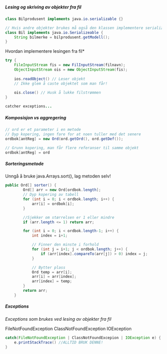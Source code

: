 ##### Lesing og skriving av objekter fra fil

````java
class Bilprodusent implements java.io.serializable {}

// Hvis andre objekter brukes må også den klassen implementere serializable
class Bil implements java.io.Serializeable {
    String bilmerke = bilprodusent.getModell();
}
````



Hvordan implementere lesingen fra fil*

````java
try {
    FileInputStream fis = new FilInputStream(filnavn);
    ObjectInputStream ois = new ObjectInputStream(fis);
    
    ios.readObject() // Leser objekt
    // Ikke glem å caste objektet som man får! 
        
    ois.close() // Husk å lukke filstrømmen
}

catcher exceptions...
````





##### Komposisjon vs aggregering

````java
// ord er et parameter i en metode 
// Dyp kopering, ingen fare for at noen tuller med det senere
ordbok[antReg] = new Ord(ord.getOrd(), ord.getDef());

// Grunn kopering, man får flere referanser til samme objekt
ordbok[antReg] = ord
````



##### Sorteringsmetode

Unngå å bruke java.Arrays.sort(), lag metoden selv!

````java
public Ord[] sorter() {
		Ord[] arr = new Ord[ordbok.length];
		// Dyp kopering av tabell
		for (int i = 0; i < ordbok.length; i++) {
			arr[i] = ordbok[i];
		}

		//Sjekker om størrelsen er 1 eller mindre
		if (arr.length <= 1) return arr;

		for (int i = 0; i < ordbok.length-1; i++) {
			int index = i+1;

			// Finner den minste i forhold 
			for (int j = i+1; j < ordbok.length; j++) {
				if (arr[index].compareTo(arr[j]) > 0) index = j; 
			}

			// Bytter plass
			Ord temp = arr[i];
			arr[i] = arr[index];
			arr[index] = temp;
		}
		return arr;
	}
````



##### Exceptions

*Exceptions som brukes ved lesing av objekter fra fil*

FileNotFoundException
ClassNotFoundException
IOException

````java
catch(FileNotFoundException | ClassNotFoundExcepion | IOException e) {
	e.printStackTrace() //ALLTID BRUK DENNE!
}
````

